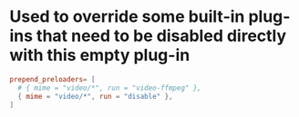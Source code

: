 # Used to override some built-in plug-ins that need to be disabled directly with this empty plug-in
```toml
prepend_preloaders= [
  # { mime = "video/*", run = "video-ffmpeg" },
  { mime = "video/*", run = "disable" },
]

```
